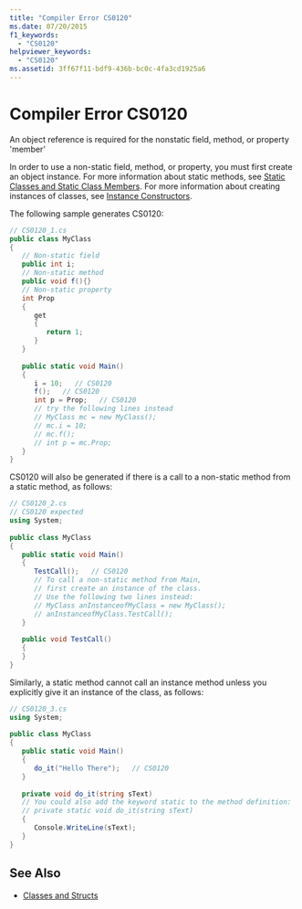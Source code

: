 ```yaml
---
title: "Compiler Error CS0120"
ms.date: 07/20/2015
f1_keywords: 
  - "CS0120"
helpviewer_keywords: 
  - "CS0120"
ms.assetid: 3ff67f11-bdf9-436b-bc0c-4fa3cd1925a6
---
```

# Compiler Error CS0120

An object reference is required for the nonstatic field, method, or property 'member'  
  
 In order to use a non-static field, method, or property, you must first create an object instance. For more information about static methods, see [Static Classes and Static Class Members](../../../csharp/programming-guide/classes-and-structs/static-classes-and-static-class-members.md). For more information about creating instances of classes, see [Instance Constructors](../../../csharp/programming-guide/classes-and-structs/instance-constructors.md).  
  
 The following sample generates CS0120:  

```csharp
// CS0120_1.cs  
public class MyClass  
{  
   // Non-static field  
   public int i;
   // Non-static method  
   public void f(){}  
   // Non-static property  
   int Prop  
   {  
      get
      {  
         return 1;
      }  
   }  
  
   public static void Main()  
   {  
      i = 10;   // CS0120  
      f();   // CS0120  
      int p = Prop;   // CS0120  
      // try the following lines instead  
      // MyClass mc = new MyClass();  
      // mc.i = 10;  
      // mc.f();  
      // int p = mc.Prop;  
   }  
}  
```

 CS0120 will also be generated if there is a call to a non-static method from a static method, as follows:  

```csharp
// CS0120_2.cs  
// CS0120 expected  
using System;  
  
public class MyClass  
{  
   public static void Main()  
   {  
      TestCall();   // CS0120  
      // To call a non-static method from Main,  
      // first create an instance of the class.  
      // Use the following two lines instead:  
      // MyClass anInstanceofMyClass = new MyClass();  
      // anInstanceofMyClass.TestCall();  
   }  
  
   public void TestCall()  
   {  
   }  
}  
```

 Similarly, a static method cannot call an instance method unless you explicitly give it an instance of the class, as follows:  

```csharp
// CS0120_3.cs  
using System;  
  
public class MyClass  
{  
   public static void Main()  
   {  
      do_it("Hello There");   // CS0120  
   }  
  
   private void do_it(string sText)  
   // You could also add the keyword static to the method definition:  
   // private static void do_it(string sText)  
   {  
      Console.WriteLine(sText);  
   }  
}  
```

## See Also

- [Classes and Structs](../../../csharp/programming-guide/classes-and-structs/index.md)

